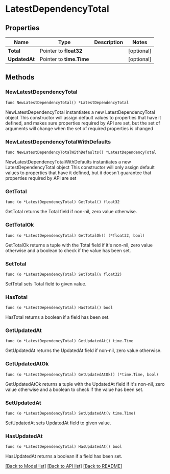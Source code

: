 # LatestDependencyTotal

## Properties

Name | Type | Description | Notes
------------ | ------------- | ------------- | -------------
**Total** | Pointer to **float32** |  | [optional] 
**UpdatedAt** | Pointer to **time.Time** |  | [optional] 

## Methods

### NewLatestDependencyTotal

`func NewLatestDependencyTotal() *LatestDependencyTotal`

NewLatestDependencyTotal instantiates a new LatestDependencyTotal object
This constructor will assign default values to properties that have it defined,
and makes sure properties required by API are set, but the set of arguments
will change when the set of required properties is changed

### NewLatestDependencyTotalWithDefaults

`func NewLatestDependencyTotalWithDefaults() *LatestDependencyTotal`

NewLatestDependencyTotalWithDefaults instantiates a new LatestDependencyTotal object
This constructor will only assign default values to properties that have it defined,
but it doesn't guarantee that properties required by API are set

### GetTotal

`func (o *LatestDependencyTotal) GetTotal() float32`

GetTotal returns the Total field if non-nil, zero value otherwise.

### GetTotalOk

`func (o *LatestDependencyTotal) GetTotalOk() (*float32, bool)`

GetTotalOk returns a tuple with the Total field if it's non-nil, zero value otherwise
and a boolean to check if the value has been set.

### SetTotal

`func (o *LatestDependencyTotal) SetTotal(v float32)`

SetTotal sets Total field to given value.

### HasTotal

`func (o *LatestDependencyTotal) HasTotal() bool`

HasTotal returns a boolean if a field has been set.

### GetUpdatedAt

`func (o *LatestDependencyTotal) GetUpdatedAt() time.Time`

GetUpdatedAt returns the UpdatedAt field if non-nil, zero value otherwise.

### GetUpdatedAtOk

`func (o *LatestDependencyTotal) GetUpdatedAtOk() (*time.Time, bool)`

GetUpdatedAtOk returns a tuple with the UpdatedAt field if it's non-nil, zero value otherwise
and a boolean to check if the value has been set.

### SetUpdatedAt

`func (o *LatestDependencyTotal) SetUpdatedAt(v time.Time)`

SetUpdatedAt sets UpdatedAt field to given value.

### HasUpdatedAt

`func (o *LatestDependencyTotal) HasUpdatedAt() bool`

HasUpdatedAt returns a boolean if a field has been set.


[[Back to Model list]](../README.md#documentation-for-models) [[Back to API list]](../README.md#documentation-for-api-endpoints) [[Back to README]](../README.md)


